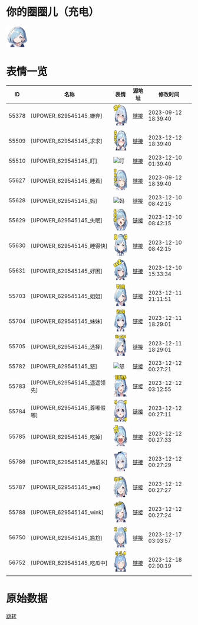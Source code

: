 # 你的圈圈儿（充电）

<img src="./cover.png" height="60" alt="cover" />

# 表情一览

|ID|名称|表情|源地址|修改时间|
|----|----|----|----|----|
|55378|[UPOWER_629545145_嫌弃]|<img src="./pic/055378_%5BUPOWER_629545145_嫌弃%5D.png" height="60" alt="嫌弃"/>|[链接](https://i0.hdslb.com/bfs/garb/5d9036fb65f6a93342b520dbf351f12e3341b57e.png)|2023-09-12 18:39:40|
|55509|[UPOWER_629545145_求求]|<img src="./pic/055509_%5BUPOWER_629545145_求求%5D.png" height="60" alt="求求"/>|[链接](https://i0.hdslb.com/bfs/garb/96e1cbadf19fcf679cf5a737ff7c3616776ddf82.png)|2023-12-12 18:39:40|
|55510|[UPOWER_629545145_盯]|<img src="./pic/055510_%5BUPOWER_629545145_盯%5D.png" height="60" alt="盯"/>|[链接](https://i0.hdslb.com/bfs/garb/d95b48b08d238cc2d7d692c20a5cff642d5722a0.png)|2023-12-10 01:39:40|
|55627|[UPOWER_629545145_睡着]|<img src="./pic/055627_%5BUPOWER_629545145_睡着%5D.png" height="60" alt="睡着"/>|[链接](https://i0.hdslb.com/bfs/garb/a791e99dec3e47f7ced16430f92e0f58b6614ba3.png)|2023-09-12 18:39:40|
|55628|[UPOWER_629545145_妈]|<img src="./pic/055628_%5BUPOWER_629545145_妈%5D.png" height="60" alt="妈"/>|[链接](https://i0.hdslb.com/bfs/garb/bc8c2973ea6c6f83ec0698f5eebd25da2f72f2e5.png)|2023-12-10 08:42:15|
|55629|[UPOWER_629545145_失眠]|<img src="./pic/055629_%5BUPOWER_629545145_失眠%5D.png" height="60" alt="失眠"/>|[链接](https://i0.hdslb.com/bfs/garb/a670d8d67a48fb7596235e107cb0e8c6b8ad1131.png)|2023-12-10 08:42:15|
|55630|[UPOWER_629545145_睡得快]|<img src="./pic/055630_%5BUPOWER_629545145_睡得快%5D.png" height="60" alt="睡得快"/>|[链接](https://i0.hdslb.com/bfs/garb/baf3e90743fd3d17dae75f517bceffb60558a2dc.png)|2023-12-10 08:42:15|
|55631|[UPOWER_629545145_好困]|<img src="./pic/055631_%5BUPOWER_629545145_好困%5D.png" height="60" alt="好困"/>|[链接](https://i0.hdslb.com/bfs/garb/9213d4c940fba24a1946867d8332f52b0afe1236.png)|2023-12-10 15:33:34|
|55703|[UPOWER_629545145_姐姐]|<img src="./pic/055703_%5BUPOWER_629545145_姐姐%5D.png" height="60" alt="姐姐"/>|[链接](https://i0.hdslb.com/bfs/garb/ce4bc4c4bec23592950ee045fb107d6f87d6ba7b.png)|2023-12-11 21:11:51|
|55704|[UPOWER_629545145_妹妹]|<img src="./pic/055704_%5BUPOWER_629545145_妹妹%5D.png" height="60" alt="妹妹"/>|[链接](https://i0.hdslb.com/bfs/garb/4fd8a68cd4b88c02cdb6589c40056177dbff812f.png)|2023-12-11 18:29:01|
|55705|[UPOWER_629545145_选择]|<img src="./pic/055705_%5BUPOWER_629545145_选择%5D.png" height="60" alt="选择"/>|[链接](https://i0.hdslb.com/bfs/garb/b207583bd121328a285a62019656408f0b3a2743.png)|2023-12-11 18:29:01|
|55782|[UPOWER_629545145_怒]|<img src="./pic/055782_%5BUPOWER_629545145_怒%5D.png" height="60" alt="怒"/>|[链接](https://i0.hdslb.com/bfs/garb/6d33282fe8e8597f51b600c89817e782cfe68dec.png)|2023-12-12 00:27:21|
|55783|[UPOWER_629545145_遥遥领先]|<img src="./pic/055783_%5BUPOWER_629545145_遥遥领先%5D.png" height="60" alt="遥遥领先"/>|[链接](https://i0.hdslb.com/bfs/garb/2647e9a56f398aefb60d400d9cd812e1ad31db1d.png)|2023-12-12 03:12:55|
|55784|[UPOWER_629545145_尊嘟假嘟]|<img src="./pic/055784_%5BUPOWER_629545145_尊嘟假嘟%5D.png" height="60" alt="尊嘟假嘟"/>|[链接](https://i0.hdslb.com/bfs/garb/650c35886ca66a38af70b35307768ff9bef58752.png)|2023-12-12 00:27:11|
|55785|[UPOWER_629545145_吃掉]|<img src="./pic/055785_%5BUPOWER_629545145_吃掉%5D.png" height="60" alt="吃掉"/>|[链接](https://i0.hdslb.com/bfs/garb/152c0e0878745388a9b142fecdb507c5d96f49a0.png)|2023-12-12 00:27:33|
|55786|[UPOWER_629545145_哈基米]|<img src="./pic/055786_%5BUPOWER_629545145_哈基米%5D.png" height="60" alt="哈基米"/>|[链接](https://i0.hdslb.com/bfs/garb/6acdb72e822a3d15b8050a28adca0ee261a8ae50.png)|2023-12-12 00:27:29|
|55787|[UPOWER_629545145_yes]|<img src="./pic/055787_%5BUPOWER_629545145_yes%5D.png" height="60" alt="yes"/>|[链接](https://i0.hdslb.com/bfs/garb/ce8a76a34a8dff8c5f329dbe7cb47de2d4b6d06b.png)|2023-12-12 00:27:27|
|55788|[UPOWER_629545145_wink]|<img src="./pic/055788_%5BUPOWER_629545145_wink%5D.png" height="60" alt="wink"/>|[链接](https://i0.hdslb.com/bfs/garb/0cac9cc11c484c79200e2ac6da928b59e443c625.png)|2023-12-12 00:27:24|
|56750|[UPOWER_629545145_尴尬]|<img src="./pic/056750_%5BUPOWER_629545145_尴尬%5D.png" height="60" alt="尴尬"/>|[链接](https://i0.hdslb.com/bfs/garb/41cb5890c8edd8c4a7d13d439332aa6d42846a31.png)|2023-12-17 03:03:57|
|56752|[UPOWER_629545145_吃瓜中]|<img src="./pic/056752_%5BUPOWER_629545145_吃瓜中%5D.png" height="60" alt="吃瓜中"/>|[链接](https://i0.hdslb.com/bfs/garb/320f65e793eff3c1af4269dbc88253341c5cb611.png)|2023-12-18 02:00:19|

# 原始数据

[跳转](./raw.json)


